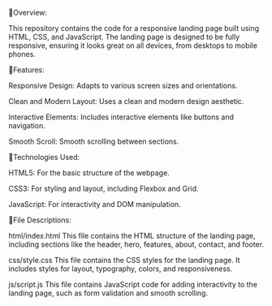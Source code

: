 🔗Overview:

This repository contains the code for a responsive landing page built using HTML, CSS, and JavaScript. The landing page is designed to be fully responsive, ensuring it looks great on all devices, from desktops to mobile phones.

🔗Features:

Responsive Design: Adapts to various screen sizes and orientations.

Clean and Modern Layout: Uses a clean and modern design aesthetic.

Interactive Elements: Includes interactive elements like buttons and navigation.

Smooth Scroll: Smooth scrolling between sections.


🔗Technologies Used:


HTML5: For the basic structure of the webpage.

CSS3: For styling and layout, including Flexbox and Grid.

JavaScript: For interactivity and DOM manipulation.


🔗File Descriptions:

html/index.html
This file contains the HTML structure of the landing page, including sections like the header, hero, features, about, contact, and footer.

css/style.css
This file contains the CSS styles for the landing page. It includes styles for layout, typography, colors, and responsiveness.

js/script.js
This file contains JavaScript code for adding interactivity to the landing page, such as form validation and smooth scrolling.
